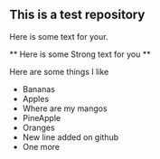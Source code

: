 
## This is a test repository

Here is some text for your.

** Here is some Strong text for you **

Here are some things I like
* Bananas
* Apples
* Where are my mangos
* PineApple
* Oranges
* New line added on github
* One more
